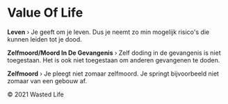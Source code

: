 # Value Of Life

<b>Leven</b> › Je geeft om je leven. Dus je neemt zo min mogelijk risico's die kunnen leiden tot je dood.

<b>Zelfmoord/Moord In De Gevangenis</b> › Zelf doding in de gevangenis is niet toegestaan. Het is ook niet toegestaan om anderen gevangenen te doden.

<b>Zelfmoord</b> › Je pleegt niet zomaar zelfmoord. Je springt bijvoorbeeld niet zomaar van een gebouw af. 

© 2021 Wasted Life
